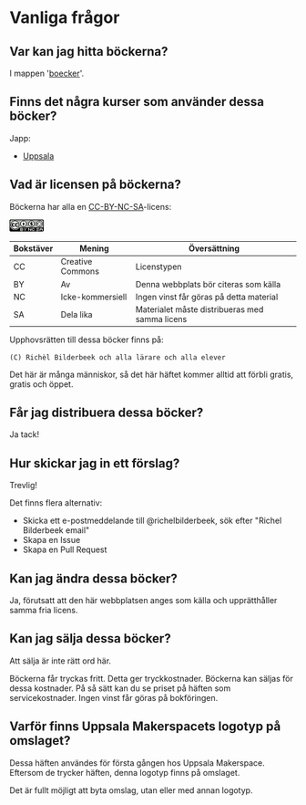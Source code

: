 # Vanliga frågor

## Var kan jag hitta böckerna?

I mappen '[boecker](boecker/README.md)'.

## Finns det några kurser som använder dessa böcker?

Japp:

 * [Uppsala](https://github.com/richelbilderbeek/arduinokurs)

## Vad är licensen på böckerna?

Böckerna har alla en [CC-BY-NC-SA](https://sv.wikipedia.org/wiki/Creative_Commons#Licenser)-licens:

![Licensen för den här boken](pics/CC-BY-NC-SA.png)

Bokstäver|Mening          |Översättning
---------|----------------|-----------------------------------------------
CC       |Creative Commons|Licenstypen
BY       |Av              |Denna webbplats bör citeras som källa
NC       |Icke-kommersiell|Ingen vinst får göras på detta material
SA       |Dela lika       |Materialet måste distribueras med samma licens

Upphovsrätten till dessa böcker finns på:

```
(C) Richèl Bilderbeek och alla lärare och alla elever
```

Det här är många människor, så det här häftet kommer alltid att förbli gratis, gratis och öppet.

## Får jag distribuera dessa böcker?

Ja tack!

## Hur skickar jag in ett förslag?

Trevlig!

Det finns flera alternativ:

 * Skicka ett e-postmeddelande till @richelbilderbeek, sök efter "Richel Bilderbeek email"
 * Skapa en Issue
 * Skapa en Pull Request

## Kan jag ändra dessa böcker?

Ja, förutsatt att den här webbplatsen anges som källa
och upprätthåller samma fria licens.

## Kan jag sälja dessa böcker?

Att sälja är inte rätt ord här.

Böckerna får tryckas fritt.
Detta ger tryckkostnader.
Böckerna kan säljas för dessa kostnader.
På så sätt kan du se priset på häften som servicekostnader.
Ingen vinst får göras på bokföringen.

## Varför finns Uppsala Makerspacets logotyp på omslaget?

Dessa häften användes för första gången 
hos Uppsala Makerspace. Eftersom de trycker häften,
denna logotyp finns på omslaget.

Det är fullt möjligt att byta omslag, utan eller med annan logotyp.

